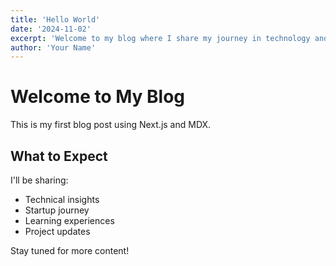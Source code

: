 ```yaml
---
title: 'Hello World'
date: '2024-11-02'
excerpt: 'Welcome to my blog where I share my journey in technology and entrepreneurship.'
author: 'Your Name'
---
```


# Welcome to My Blog

This is my first blog post using Next.js and MDX.

## What to Expect

I'll be sharing:
- Technical insights
- Startup journey
- Learning experiences
- Project updates

Stay tuned for more content!